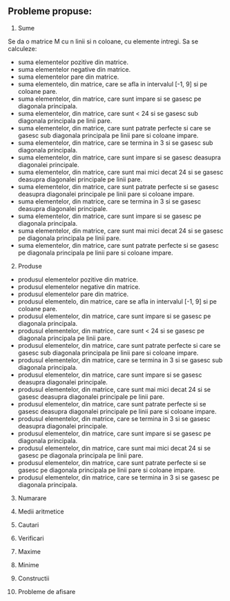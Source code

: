 ## Probleme propuse:

1. Sume

Se da o matrice M cu n linii si n coloane, cu elemente intregi. Sa se calculeze:
- suma elementelor pozitive din matrice.
- suma elementelor negative din matrice.
- suma elementelor pare din matrice.
- suma elementelo, din matrice, care se afla in intervalul [-1, 9] si pe coloane pare.
- suma elementelor, din matrice, care sunt impare si se gasesc pe diagonala principala.
- suma elementelor, din matrice, care sunt < 24 si se gasesc sub diagonala principala pe linii pare.
- suma elementelor, din matrice, care sunt patrate perfecte si care se gasesc sub diagonala principala pe linii pare si coloane impare.
- suma elementelor, din matrice, care se termina in 3 si se gasesc sub diagonala principala.
- suma elementelor, din matrice, care sunt impare si se gasesc deasupra diagonalei principale.
- suma elementelor, din matrice, care sunt mai mici decat 24 si se gasesc deasupra diagonalei principale pe linii pare.
- suma elementelor, din matrice, care sunt patrate perfecte si se gasesc deasupra diagonalei principale pe linii pare si coloane impare.
- suma elementelor, din matrice, care se termina in 3 si se gasesc deasupra diagonalei principale.
- suma elementelor, din matrice, care sunt impare si se gasesc pe diagonala principala.
- suma elementelor, din matrice, care sunt mai mici decat 24 si se gasesc pe diagonala principala pe linii pare.
- suma elementelor, din matrice, care sunt patrate perfecte si se gasesc pe diagonala principala pe linii pare si coloane impare.

2. Produse

- produsul elementelor pozitive din matrice.
- produsul elementelor negative din matrice.
- produsul elementelor pare din matrice.
- produsul elementelo, din matrice, care se afla in intervalul [-1, 9] si pe coloane pare.
- produsul elementelor, din matrice, care sunt impare si se gasesc pe diagonala principala.
- produsul elementelor, din matrice, care sunt < 24 si se gasesc pe diagonala principala pe linii pare.
- produsul elementelor, din matrice, care sunt patrate perfecte si care se gasesc sub diagonala principala pe linii pare si coloane impare.
- produsul elementelor, din matrice, care se termina in 3 si se gasesc sub diagonala principala.
- produsul elementelor, din matrice, care sunt impare si se gasesc deasupra diagonalei principale.
- produsul elementelor, din matrice, care sunt mai mici decat 24 si se gasesc deasupra diagonalei principale pe linii pare.
- produsul elementelor, din matrice, care sunt patrate perfecte si se gasesc deasupra diagonalei principale pe linii pare si coloane impare.
- produsul elementelor, din matrice, care se termina in 3 si se gasesc deasupra diagonalei principale.
- produsul elementelor, din matrice, care sunt impare si se gasesc pe diagonala principala.
- produsul elementelor, din matrice, care sunt mai mici decat 24 si se gasesc pe diagonala principala pe linii pare.
- produsul elementelor, din matrice, care sunt patrate perfecte si se gasesc pe diagonala principala pe linii pare si coloane impare.
- produsul elementelor, din matrice, care se termina in 3 si se gasesc pe diagonala principala.


3. Numarare

4. Medii aritmetice

5. Cautari

6. Verificari

7. Maxime

8. Minime

9. Constructii

10. Probleme de afisare
